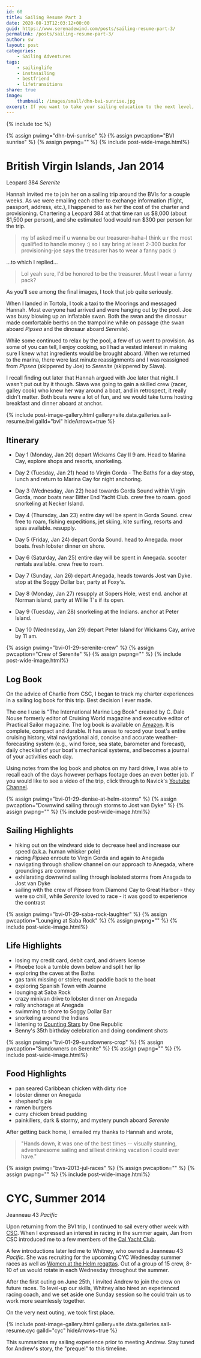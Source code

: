 ```yaml
---
id: 60
title: Sailing Resume Part 3
date: 2020-08-13T12:03:12+00:00
guid: https://www.serenadewind.com/posts/sailing-resume-part-3/
permalink: /posts/sailing-resume-part-3/
author: sw
layout: post
categories:
    - Sailing Adventures
tags:
    - sailinglife
    - instasailing
    - bestfriend
    - lifetransitions
share: true
image:
    thumbnail: /images/small/dhn-bvi-sunrise.jpg 
excerpt: If you want to take your sailing education to the next level, how about chartering a boat?  
---
```

{% include toc %}

{% assign pwimg="dhn-bvi-sunrise" %}
{% assign pwcaption="BVI sunrise" %}
{% assign pwpng="" %}
{% include post-wide-image.html%}

# British Virgin Islands, Jan 2014
Leopard 384 *Serenite*

Hannah invited me to join her on a sailing trip around the BVIs for a couple weeks. As we were emailing each other to exchange information (flight, passport, address, etc.), I happened to ask her the cost of the charter and provisioning. Chartering a Leopard 384 at that time ran us $8,000 (about $1,500 per person), and she estimated food would run $300 per person for the trip. 

> my bf asked me if u wanna be our treasurer-haha-I think u r the most qualified to handle money :) so i say bring at least 2-300 bucks for provisioning-joe says the treasurer has to wear a fanny pack :)

...to which I replied...

> Lol yeah sure, I'd be honored to be the treasurer. Must I wear a fanny pack? 

As you'll see among the final images, I took that job quite seriously. 

When I landed in Tortola, I took a taxi to the Moorings and messaged Hannah. Most everyone had arrived and were hanging out by the pool. Joe was busy blowing up an inflatable swan. Both the swan and the dinosaur made comfortable berths on the trampoline while on passage (the swan aboard *Pipsea* and the dinosaur aboard *Serenite*).

While some continued to relax by the pool, a few of us went to provision. As some of you can tell, I enjoy cooking, so I had a vested interest in making sure I knew what ingredients would be brought aboard. When we returned to the marina, there were last minute reassignments and I was reassigned from *Pipsea* (skippered by Joe) to *Serenite* (skippered by Slava). 

I recall finding out later that Hannah argued with Joe later that night. I wasn't put out by it though. Slava was going to gain a skilled crew (racer, galley cook) who knew her way around a boat, and in retrospect, it really didn't matter. Both boats were a lot of fun, and we would take turns hosting breakfast and dinner aboard at anchor.

{% include post-image-gallery.html gallery=site.data.galleries.sail-resume.bvi galId="bvi" hideArrows=true %}

## Itinerary

 - Day 1 (Monday, Jan 20) depart Wickams Cay II 9 am. Head to Marina Cay, explore shops and resorts, snorkeling.

 - Day 2 (Tuesday, Jan 21) head to Virgin Gorda - The Baths for a day stop, lunch and return to Marina Cay for night anchoring.

 - Day 3 (Wednesday, Jan 22) head towards Gorda Sound within Virgin Gorda, moor boats near Bitter End Yacht Club. crew free to roam. good snorkeling at Necker Island.

 - Day 4 (Thursday, Jan 23) entire day will be spent in Gorda Sound. crew free to roam, fishing expeditions, jet skiing, kite surfing, resorts and spas available. resupply.

 - Day 5 (Friday, Jan 24) depart Gorda Sound. head to Anegada. moor boats. fresh lobster dinner on shore.

 - Day 6 (Saturday, Jan 25) entire day will be spent in Anegada. scooter rentals available. crew free to roam.

 - Day 7 (Sunday, Jan 26) depart Anegada, heads towards Jost van Dyke. stop at the Soggy Dollar bar, party at Foxy's.

 - Day 8 (Monday, Jan 27) resupply at Sopers Hole, west end. anchor at Norman island, party at Willie T's if its open.

 - Day 9 (Tuesday, Jan 28) snorkeling at the Indians. anchor at Peter Island.

 - Day 10 (Wednesday, Jan 29) depart Peter Island for Wickams Cay, arrive by 11 am.

{% assign pwimg="bvi-01-29-serenite-crew" %}
{% assign pwcaption="Crew of Serenite" %}
{% assign pwpng="" %}
{% include post-wide-image.html%}

## Log Book

On the advice of Charlie from CSC, I began to track my charter experiences in  a sailing log book for this trip. Best decision I ever made. 

The one I use is "The International Marine Log Book" created by C. Dale Nouse formerly editor of Cruising World magazine and executive editor of Practical Sailor magazine. The log book is available on [Amazon](https://www.amazon.com/International-Marine-Log-Book/dp/0070482373/). It is complete, compact and durable. It has areas to record your boat's entire cruising history, vital navigational aid, concise and accurate weather-forecasting system (e.g., wind force, sea state, barometer and forecast), daily checklist of your boat's mechanical systems, and becomes a journal of your activities each day.

Using notes from the log book and photos on my hard drive, I was able to recall each of the days however perhaps footage does an even better job. If you would like to see a video of the trip, click through to Navick's [Youtube Channel](https://www.youtube.com/watch?v=Fj70EJOr7zs).

{% assign pwimg="bvi-01-29-denise-at-helm-storms" %}
{% assign pwcaption="Downwind sailing through storms to Jost van Dyke" %}
{% assign pwpng="" %}
{% include post-wide-image.html%}

## Sailing Highlights 

 - hiking out on the windward side to decrease heel and increase our speed (a.k.a. human whisker pole)
 - racing *Pipsea* enroute to Virgin Gorda and again to Anegada
 - navigating through shallow channel on our approach to Anegada, where groundings are common
 - exhilarating downwind sailing through isolated storms from Anagada to Jost van Dyke
 - sailing with the crew of *Pipsea* from Diamond Cay to Great Harbor - they were so chill, while *Serenite* loved to race - it was good to experience the contrast

{% assign pwimg="bvi-01-29-saba-rock-laughter" %}
{% assign pwcaption="Lounging at Saba Rock" %}
{% assign pwpng="" %}
{% include post-wide-image.html%}

## Life Highlights 

 - losing my credit card, debit card, and drivers license
 - Phoebe took a tumble down below and split her lip 
 - exploring the caves at the Baths
 - gas tank missing or stolen; must paddle back to the boat
 - exploring Spanish Town with Joanne
 - lounging at Saba Rock
 - crazy minivan drive to lobster dinner on Anegada
 - rolly anchorage at Anegada
 - swimming to shore to Soggy Dollar Bar
 - snorkeling around the Indians
 - listening to [Counting Stars](https://www.youtube.com/watch?v=hT_nvWreIhg) by One Republic
 - Benny's 35th birthday celebration and doing condiment shots  

{% assign pwimg="bvi-01-29-sundowners-crop" %}
{% assign pwcaption="Sundowners on Serenite" %}
{% assign pwpng="" %}
{% include post-wide-image.html%}

## Food Highlights

 - pan seared Caribbean chicken with dirty rice
 - lobster dinner on Anegada 
 - shepherd's pie
 - ramen burgers
 - curry chicken bread pudding
 - painkillers, dark & stormy, and mystery punch aboard *Serenite*

After getting back home, I emailed my thanks to Hannah and wrote, 

>"Hands down, it was one of the best times -- visually stunning, adventuresome sailing and silliest drinking vacation I could ever have."

{% assign pwimg="bws-2013-jul-races" %}
{% assign pwcaption="" %}
{% assign pwpng="" %}
{% include post-wide-image.html%}

# CYC, Summer 2014
Jeanneau 43 *Pacific*

Upon returning from the BVI trip, I continued to sail every other week with [CSC](http://www.californiasailingcoop.org/index.html). When I expressed an interest in racing in the summer again, Jan from CSC introduced me to a few members of the [Cal Yacht Club](http://www.calyachtclub.com/). 

A few introductions later led me to Whitney, who owned a Jeanneau 43 *Pacific*. She was recruiting for the upcoming CYC Wednesday summer races as well as [Women at the Helm regattas](http://www.calyachtclub.com/files/ASMBYC2020WebCalendar.pdf). Out of a group of 15 crew, 8-10 of us would rotate in each Wednesday throughout the summer. 

After the first outing on June 25th, I invited Andrew to join the crew on future races. To level-up our skills, Whitney also hired an experienced racing coach, and we set aside one Sunday session so he could train us to work more seamlessly together. 

On the very next outing, we took first place.  

{% include post-image-gallery.html gallery=site.data.galleries.sail-resume.cyc galId="cyc" hideArrows=true %}

This summarizes my sailing experience prior to meeting Andrew. Stay tuned for Andrew's story, the "prequel" to this timeline.

